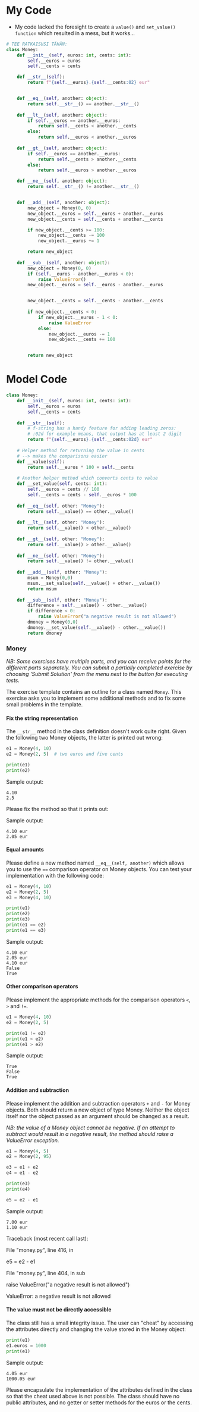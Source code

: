 # My Code
- My code lacked the foresight to create a `value()` and `set_value() function` which resulted in a mess, but it works...
```python
# TEE RATKAISUSI TÄHÄN:
class Money:
    def __init__(self, euros: int, cents: int):
        self.__euros = euros
        self.__cents = cents

    def __str__(self):
        return f"{self.__euros}.{self.__cents:02} eur"


    def __eq__(self, another: object): 
        return self.__str__() == another.__str__()
    
    def __lt__(self, another: object):
        if self.__euros == another.__euros:
            return self.__cents < another.__cents
        else:
            return self.__euros < another.__euros
    
    def __gt__(self, another: object):
        if self.__euros == another.__euros:
            return self.__cents > another.__cents
        else:
            return self.__euros > another.__euros

    def __ne__(self, another: object):
        return self.__str__() != another.__str__()


    def __add__(self, another: object):
        new_object = Money(0, 0)
        new_object.__euros = self.__euros + another.__euros
        new_object.__cents = self.__cents + another.__cents 

        if new_object.__cents >= 100: 
            new_object.__cents -= 100
            new_object.__euros += 1

        return new_object
    
    def __sub__(self, another: object):
        new_object = Money(0, 0)
        if (self.__euros - another.__euros < 0): 
            raise ValueError()
        new_object.__euros = self.__euros - another.__euros


        new_object.__cents = self.__cents - another.__cents
        
        if new_object.__cents < 0:
            if new_object.__euros - 1 < 0:
                raise ValueError
            else: 
                new_object.__euros -= 1
                new_object.__cents += 100


        return new_object
```

# Model Code 
```python
class Money:
    def __init__(self, euros: int, cents: int):
        self.__euros = euros
        self.__cents = cents
 
    def __str__(self):
        # f-string has a handy feature for adding leading zeros:
        # :02d for example means, that output has at least 2 digit
        return f"{self.__euros}.{self.__cents:02d} eur"
 
    # Helper method for returning the value in cents
    # --> makes the comparisons easier
    def __value(self):
        return self.__euros * 100 + self.__cents
 
    # Another helper method which converts cents to value
    def __set_value(self, cents: int):
        self.__euros = cents // 100
        self.__cents = cents - self.__euros * 100
 
    def __eq__(self, other: "Money"):
        return self.__value() == other.__value()
 
    def __lt__(self, other: "Money"):
        return self.__value() < other.__value()
 
    def __gt__(self, other: "Money"):
        return self.__value() > other.__value()
 
    def __ne__(self, other: "Money"):
        return self.__value() != other.__value()
 
    def __add__(self, other: "Money"):
        msum = Money(0,0)
        msum.__set_value(self.__value() + other.__value())
        return msum
 
    def __sub__(self, other: "Money"):
        difference = self.__value() - other.__value()
        if difference < 0:
            raise ValueError("a negative result is not allowed")
        dmoney = Money(0,0)
        dmoney.__set_value(self.__value() - other.__value())
        return dmoney
```

### Money

_NB: Some exercises have multiple parts, and you can receive points for the different parts separately. You can submit a partially completed exercise by choosing 'Submit Solution' from the menu next to the button for executing tests._

The exercise template contains an outline for a class named `Money`. This exercise asks you to implement some additional methods and to fix some small problems in the template.

#### Fix the string representation

The `__str__` method in the class definition doesn't work quite right. Given the following two Money objects, the latter is printed out wrong:

```python
e1 = Money(4, 10)
e2 = Money(2, 5)  # two euros and five cents

print(e1)
print(e2)
```

Sample output:
```
4.10
2.5
```

Please fix the method so that it prints out:

Sample output:
```
4.10 eur
2.05 eur
```

#### Equal amounts

Please define a new method named `__eq__(self, another)` which allows you to use the `==` comparison operator on Money objects. You can test your implementation with the following code:

```python
e1 = Money(4, 10)
e2 = Money(2, 5)
e3 = Money(4, 10)

print(e1)
print(e2)
print(e3)
print(e1 == e2)
print(e1 == e3)
```

Sample output:
```
4.10 eur
2.05 eur
4.10 eur
False
True
```

#### Other comparison operators

Please implement the appropriate methods for the comparison operators `<`, `>` and `!=`.

```python
e1 = Money(4, 10)
e2 = Money(2, 5)

print(e1 != e2)
print(e1 < e2)
print(e1 > e2)
```

Sample output:
```
True
False
True
```

#### Addition and subtraction

Please implement the addition and subtraction operators `+` and `-` for Money objects. Both should return a new object of type Money. Neither the object itself nor the object passed as an argument should be changed as a result.

_NB: the value of a Money object cannot be negative. If an attempt to subtract would result in a negative result, the method should raise a ValueError exception._

```python
e1 = Money(4, 5)
e2 = Money(2, 95)

e3 = e1 + e2
e4 = e1 - e2

print(e3)
print(e4)

e5 = e2 - e1
```

Sample output:
```
7.00 eur
1.10 eur
```

Traceback (most recent call last):

File "money.py", line 416, in

e5 = e2 - e1

File "money.py", line 404, in sub

raise ValueError("a negative result is not allowed")

ValueError: a negative result is not allowed

#### The value must not be directly accessible

The class still has a small integrity issue. The user can "cheat" by accessing the attributes directly and changing the value stored in the Money object:

```python
print(e1)
e1.euros = 1000
print(e1)
```

Sample output:
```
4.05 eur
1000.05 eur
```

Please encapsulate the implementation of the attributes defined in the class so that the cheat used above is not possible. The class should have no public attributes, and no getter or setter methods for the euros or the cents.